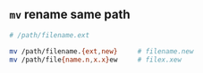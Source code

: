 `mv` rename same path
---

```sh
# /path/filename.ext

mv /path/filename.{ext,new}     # filename.new
mv /path/file{name.n,x.x}ew     # filex.xew
```
